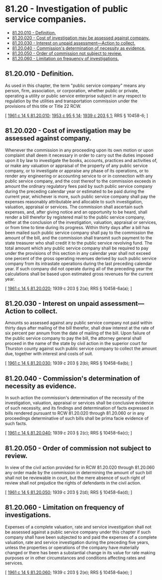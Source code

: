 # 81.20 - Investigation of public service companies.
* [81.20.010 - Definition.](#8120010---definition)
* [81.20.020 - Cost of investigation may be assessed against company.](#8120020---cost-of-investigation-may-be-assessed-against-company)
* [81.20.030 - Interest on unpaid assessment—Action to collect.](#8120030---interest-on-unpaid-assessmentaction-to-collect)
* [81.20.040 - Commission's determination of necessity as evidence.](#8120040---commissions-determination-of-necessity-as-evidence)
* [81.20.050 - Order of commission not subject to review.](#8120050---order-of-commission-not-subject-to-review)
* [81.20.060 - Limitation on frequency of investigations.](#8120060---limitation-on-frequency-of-investigations)
## 81.20.010 - Definition.
As used in this chapter, the term "public service company" means any person, firm, association, or corporation, whether public or private, operating a utility or public service enterprise subject in any respect to regulation by the utilities and transportation commission under the provisions of this title or Title 22 RCW.

\[ [1961 c 14 § 81.20.010](http://leg.wa.gov/CodeReviser/documents/sessionlaw/1961c14.pdf?cite=1961%20c%2014%20§%2081.20.010); [1953 c 95 § 14](http://leg.wa.gov/CodeReviser/documents/sessionlaw/1953c95.pdf?cite=1953%20c%2095%20§%2014); [1939 c 203 § 1](http://leg.wa.gov/CodeReviser/documents/sessionlaw/1939c203.pdf?cite=1939%20c%20203%20§%201); RRS § 10458-6; \]

## 81.20.020 - Cost of investigation may be assessed against company.
Whenever the commission in any proceeding upon its own motion or upon complaint shall deem it necessary in order to carry out the duties imposed upon it by law to investigate the books, accounts, practices and activities of, or make any valuation or appraisal of the property of any public service company, or to investigate or appraise any phase of its operations, or to render any engineering or accounting service to or in connection with any public service company, and the cost thereof to the commission exceeds in amount the ordinary regulatory fees paid by such public service company during the preceding calendar year or estimated to be paid during the current year, whichever is more, such public service company shall pay the expenses reasonably attributable and allocable to such investigation, valuation, appraisal or services. The commission shall ascertain such expenses, and, after giving notice and an opportunity to be heard, shall render a bill therefor by registered mail to the public service company, either at the conclusion of the investigation, valuation, appraisal or services, or from time to time during its progress. Within thirty days after a bill has been mailed such public service company shall pay to the commission the amount of the bill, and the commission shall transmit such payment to the state treasurer who shall credit it to the public service revolving fund. The total amount which any public service company shall be required to pay under the provisions of this section in any calendar year shall not exceed one percent of the gross operating revenues derived by such public service company from its intrastate operations during the last preceding calendar year. If such company did not operate during all of the preceding year the calculations shall be based upon estimated gross revenues for the current year.

\[ [1961 c 14 § 81.20.020](http://leg.wa.gov/CodeReviser/documents/sessionlaw/1961c14.pdf?cite=1961%20c%2014%20§%2081.20.020); 1939 c 203 § 2(a); RRS § 10458-6a(a); \]

## 81.20.030 - Interest on unpaid assessment—Action to collect.
Amounts so assessed against any public service company not paid within thirty days after mailing of the bill therefor, shall draw interest at the rate of six percent per annum from the date of mailing of the bill. Upon failure of the public service company to pay the bill, the attorney general shall proceed in the name of the state by civil action in the superior court for Thurston county against such public service company to collect the amount due, together with interest and costs of suit.

\[ [1961 c 14 § 81.20.030](http://leg.wa.gov/CodeReviser/documents/sessionlaw/1961c14.pdf?cite=1961%20c%2014%20§%2081.20.030); 1939 c 203 § 2(b); RRS § 10458-6a(b); \]

## 81.20.040 - Commission's determination of necessity as evidence.
In such action the commission's determination of the necessity of the investigation, valuation, appraisal or services shall be conclusive evidence of such necessity, and its findings and determination of facts expressed in bills rendered pursuant to RCW 81.20.020 through 81.20.060 or in any proceedings determinative of such bills shall be prima facie evidence of such facts.

\[ [1961 c 14 § 81.20.040](http://leg.wa.gov/CodeReviser/documents/sessionlaw/1961c14.pdf?cite=1961%20c%2014%20§%2081.20.040); 1939 c 203 § 2(c); RRS § 10458-6a(c); \]

## 81.20.050 - Order of commission not subject to review.
In view of the civil action provided for in RCW 81.20.020 through 81.20.060 any order made by the commission in determining the amount of such bill shall not be reviewable in court, but the mere absence of such right of review shall not prejudice the rights of defendants in the civil action.

\[ [1961 c 14 § 81.20.050](http://leg.wa.gov/CodeReviser/documents/sessionlaw/1961c14.pdf?cite=1961%20c%2014%20§%2081.20.050); 1939 c 203 § 2(d); RRS § 10458-6a(d); \]

## 81.20.060 - Limitation on frequency of investigations.
Expenses of a complete valuation, rate and service investigation shall not be assessed against a public service company under this chapter if such company shall have been subjected to and paid the expenses of a complete valuation, rate and service investigation during the preceding five years, unless the properties or operations of the company have materially changed or there has been a substantial change in its value for rate making purposes or in other circumstances and conditions affecting rates and services.

\[ [1961 c 14 § 81.20.060](http://leg.wa.gov/CodeReviser/documents/sessionlaw/1961c14.pdf?cite=1961%20c%2014%20§%2081.20.060); 1939 c 203 § 2(e); RRS § 10458-6a(e); \]

